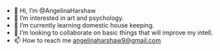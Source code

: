 - 👋 Hi, I’m @AngelinaHarshaw
- 👀 I’m interested in art and psychology.
- 🌱 I’m currently learning domestic house keeping.
- 💞️ I’m looking to collaborate on basic things that will improve my intell.
- 📫 How to reach me angelinaharshaw9@gmail.com

<!---
AngelinaHarshaw/AngelinaHarshaw is a ✨ special ✨ repository because its `README.md` (this file) appears on your GitHub profile.
You can click the Preview link to take a look at your changes.
--->
